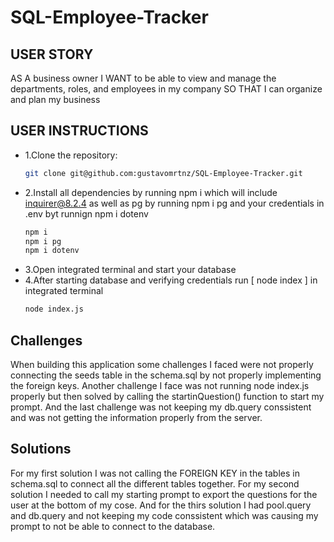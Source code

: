 # SQL-Employee-Tracker

## USER STORY
AS A business owner
I WANT to be able to view and manage the departments, roles, and employees in my company
SO THAT I can organize and plan my business

## USER INSTRUCTIONS


 - 1.Clone the repository:
    ```bash
    git clone git@github.com:gustavomrtnz/SQL-Employee-Tracker.git
    ```
 - 2.Install all dependencies by running npm i which will include inquirer@8.2.4 as well as pg by running npm i pg and your credentials in .env byt runnign npm i dotenv
   ```bash
   npm i
   npm i pg
   npm i dotenv
   ```
 - 3.Open integrated terminal and start your database
 - 4.After starting database and verifying credentials run [ node index ] in integrated terminal
   ```bash
   node index.js
   ```

 ## Challenges
 When building this application some challenges I faced were not properly connecting the seeds table in the schema.sql by not properly implementing the foreign keys. Another challenge I face was not running node index.js properly but then solved by calling the startinQuestion() function to start my prompt. And the last challenge was not keeping my db.query conssistent and was not getting the information properly from the server.

 ## Solutions
For my first solution I was not calling the FOREIGN KEY in the tables in schema.sql to connect all the different tables together. 
For my second solution I needed to call my starting prompt to export the questions for the user at the bottom of my cose.
And for the thirs solution I had pool.query and db.query and not keeping my code conssistent which was causing my prompt to not be able to connect to the database.

